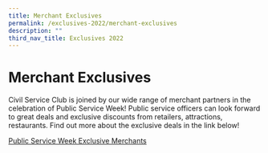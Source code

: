 ```yaml
---
title: Merchant Exclusives
permalink: /exclusives-2022/merchant-exclusives
description: ""
third_nav_title: Exclusives 2022
---
```

# Merchant Exclusives

Civil Service Club is joined by our wide range of merchant partners in the celebration of Public Service Week! Public service officers can look forward to great deals and exclusive discounts from retailers, attractions, restaurants. Find out more about the exclusive deals in the link below! 

[Public Service Week Exclusive Merchants ](/files/PSW%20Merchant%20List_27_june_compressed.pdf)